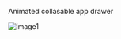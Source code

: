 Animated collasable app drawer

![image1](https://user-images.githubusercontent.com/89051381/154175191-b0346fea-dc8c-445b-83b8-7801be0fa815.jpeg)
